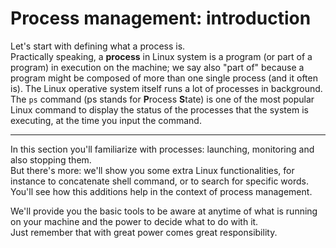 # Process management: introduction

Let's start with defining what a process is. <br>
Practically speaking, a **process** in Linux system is a program (or part of a program) in execution on the machine;
 we say also "part of" because a program might be composed of more than one single process (and it often is). The Linux operative system itself runs a lot of processes in background.
<br>
The ``ps`` command (ps stands for **P**rocess **S**tate) is one of the most popular Linux command to display the status of the processes that the system is executing, at the time you input the command.

 --- 
In this section you'll familiarize with processes: launching, monitoring and also stopping them.<br>
But there's more: we'll show you some extra Linux functionalities, for instance to concatenate shell command, or to search for specific words.
You'll see how this additions help in the context of process management.

We'll provide you the basic tools to be aware at anytime of what is running on your machine and the power to decide what to do with it. <br>
Just remember that with great power comes great responsibility.


